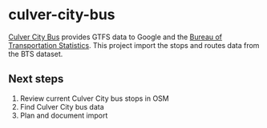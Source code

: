 # culver-city-bus
[Culver City Bus](http://www.culvercity.org/enjoy/culver-city-bus) provides GTFS data to Google and the [Bureau of Transportation Statistics](http://osav.usdot.opendata.arcgis.com/datasets/e945ecec031649579ea83f0fed51c80e_0). This project import the stops and routes data from the BTS dataset.

## Next steps
1. Review current Culver City bus stops in OSM
2. Find Culver City bus data
3. Plan and document import
